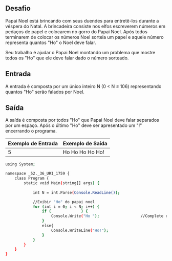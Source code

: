 ## Desafio

Papai Noel está brincando com seus duendes para entretê-los durante a véspera do Natal. A brincadeira consiste nos elfos escreverem números em pedaços de papel e colocarem no gorro do Papai Noel. Após todos terminarem de colocar os números Noel sorteia um papel e aquele número representa quantos "Ho" o Noel deve falar.

Seu trabalho é ajudar o Papai Noel montando um problema que mostre todos os "Ho" que ele deve falar dado o número sorteado.

## Entrada

A entrada é composta por um único inteiro N (0 < N ≤ 106) representando quantos "Ho" serão falados por Noel.

## Saída

A saída é composta por todos "Ho" que Papai Noel deve falar separados por um espaço. Após o último "Ho" deve ser apresentado um "!" encerrando o programa.

| Exemplo de Entrada | Exemplo de Saída|
| ---|--- |
| 5 | Ho Ho Ho Ho Ho! |

```bash
using System;

namespace _52._36_URI_1759 {
    class Program {
        static void Main(string[] args) {
           
            int N = int.Parse(Console.ReadLine());

            //Exibir "Ho" do papai noel
            for (int i = 0; i < N; i++) {
                if (             ) {
                    Console.Write("Ho ");                  //Complete o código no espaço em branco
                }
                else{
                    Console.WriteLine("Ho!");
                }
            }
        }
    }
}
```
